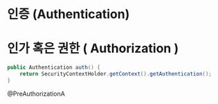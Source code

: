 # 인증 (Authentication)


# 인가 혹은 권한 ( Authorization )


```JAVA
public Authentication auth() { 
	return SecurityContextHolder.getContext().getAuthentication();
}
```

@PreAuthorizationA